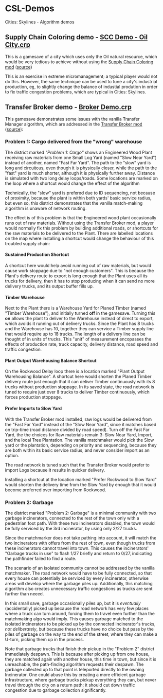 # CSL-Demos
Cities: Skylines - Algorithm demos

## Supply Chain Coloring demo - [SCC Demo - Oil City.crp](Saves/SCC%20Demo%20-%20Oil%20City.crp)

This is a gamesave of a city which uses only the Oil natural resource, which would be very tedious to achieve without using the [Supply Chain Coloring mod](https://steamcommunity.com/sharedfiles/filedetails/?id=2325122732) ([source](https://github.com/drok/SupplyChainColoring))

This is an exercise in extreme micromanagement; a typical player would not do this. However, the same technique can be used to tune a city's industrial production, eg, to slightly change the balance of industial prodution in order to fix traffic congestion problems, which are typical in Cities: Skylines.

## Transfer Broker demo - [Broker Demo.crp](Saves/Broker%20Demo.crp)

This gamesave demonstrates some issues with the vanilla Transfer Manager algorithm, which are addressed in the [Transfer Broker mod](https://steamcommunity.com/sharedfiles/filedetails/?id=2332314382) ([source](https://github.com/drok/TransferBroker)):

### Problem 1: Cargo delivered from the "wrong" warehouse

The district marked *"Problem 1: Cargo"* shows an Engineered Wood Plant receiving raw materials from one Small Log Yard (named "Slow Near Yard") instead of another, named "Fast Far Yard". The path to the "slow" yard is long and circuitous, even though it is physically closer, while the path to the "fast" yard is much shorter, although it is physically further away. Distance is simulated with two long delay loops/roads. Some locations are marked on the loop where a shortcut would change the effect of the algorithm

Technically, the "slow" yard is prefered due to ID sequencing, not because of proximity, because the plant is within both yards' basic service radius, but even so, this district demonstrates that the vanilla match-making algorithm is unaware of network routing.

The effect is of this problem is that the Engineered wood plant occasionally runs out of raw materials. Without using the Transfer Broker mod, a player would normally fix this problem by building additional roads, or shortcuts for the raw materials to be delivered to the Plant. There are labelled locations on the map where installing a shortcut would change the behaviour of this troubled supply chain:

#### Sustained Production Shortcut

A shortcut here would help avoid running out of raw materials, but would cause work stoppage due to "not enough customers". This is because the Plant's delivery route to export is long enough that the Plant uses all its trucks for delivery, then it has to stop producing when it can send no more delivery trucks, and its output buffer fills up.

#### Timber Warehouse

Next to the Plant there is a Warehouse Yard for Planed Timber (named "Timber Warehouse"), and initially turned **off** in the gamesave. Turning this **on** allows the plant to deliver to the Warehouse instead of direct to export, which avoids it running out of delivery trucks. Since the Plant has 8 trucks and the Warehouse has 10, together they can service a Timber supply line that would require up to 18 trucks. The length of a delivery line can be thought of in units of trucks. This "unit" of measurement encopasses the effects of production rate, truck capacity, delivery distance, road speed and traffic congestion.

#### Plant Output Warehousing Balance Shortcut

On the Rockwood Delay loop there is a location marked "Plant Output Warehousing Balance". A shortcut here would shorten the Planed Timber delivery route just enough that it can deliver Timber continuously with its 8 trucks without production stoppage. In its saved state, the road network is tuned to require just over 8 trucks to deliver Timber continuously, which forces production stoppage.

#### Prefer Imports to Slow Yard

With the Transfer Broker mod installed, raw logs would be delivered from the "Fast Far Yard" instead of the "Slow Near Yard", since it matches based on trip-time (road distance divided by road speed). Turn off the Fast Far Yard, the the choices for Raw materials remain 3: Slow Near Yard, Import, and the local Tree Plantation. The vanilla matchmaker would pick the Slow yard or the plantation, depending on priority and sequencing, because they are both within its basic service radius, and never consider import as an option.

The road network is tuned such that the Transfer Broker would prefer to import Logs because it results in quicker delivery.

Installing a shortcut at the location marked "Prefer Rockwood to Slow Yard" would shorten the delivery time from the Slow Yard by enough that it would become preferred over importing from Rockwood.

### Problem 2: Garbage

The district marked "Problem 2: Garbage" is a minimal community with two garbage incinerators, connected to the rest of the town only with a pedestrian foot path. With these two incinerators disabled, the town would be fully serviced by the 3rd incinerator, by using only 2/27 trucks.

Since the matchmarker does not take pathing into account, it will match the two incinerators with offers from the rest of town, even though trucks from these incinerators cannot travel into town. This causes the incinerators' "Garbage trucks in use" to flash 1/27 briefly and return to 0/27, indicating the pathfinder failed to find a route.

The scenario of an isolated community cannot be addressed by the vanilla matchmaker. The road network would have to be fully connected, so that every house can potentially be serviced by every incinerator, otherwise areas will develop where the garbage piles up. Additionally, this matching algorithm also creates unnecessary traffic congestions as trucks are sent further than neeed.

In this small save, garbage occasionally piles up, but it is *eventually* (accidentally) picked up because the road network has very few places where a truck can turn around, forcing them to travel even further than the matchmaking algo would imply. This causes garbage matched to the isolated incinerators to be picked up by the connected incinerator's trucks, *not deliberately*, but because these trucks have no choice but pass by the piles of garbage on the way to the end of the street, where they can make a U-turn, picking them up in the process.

Note that garbage trucks that finish their pickup in the "Problem 2" district immediately despawn. This is because after picking up from one house, they are matched again with another house, this time in town, but since it is unreachable, the path-finding algorithm requests their despawn. The garbage collected up to that point is teleported directly to the owning Incinerator. One could abuse this by creating a more efficient garbage infrastructure, where garbage trucks pickup everything they can, but never travel through the city on a return path; it should cut down traffic congestion due to garbage collection significantly.
